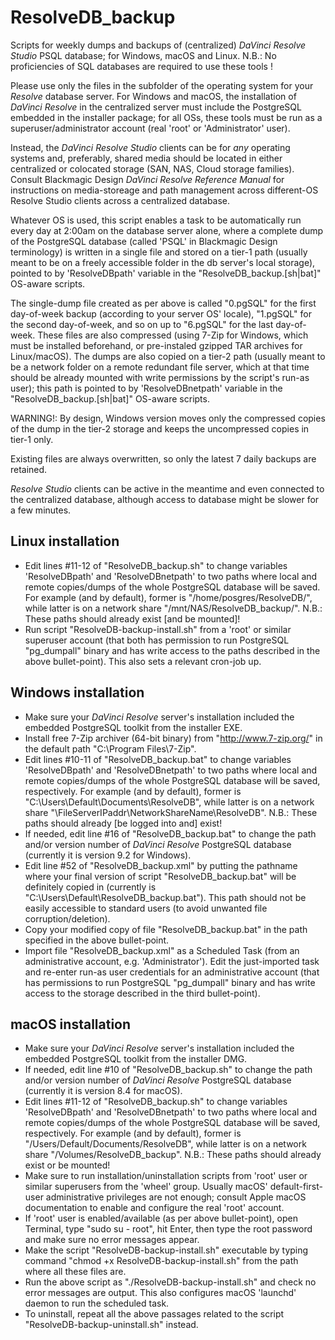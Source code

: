 # ResolveDB_backup
Scripts for weekly dumps and backups of (centralized) *DaVinci Resolve Studio* PSQL database; for Windows, macOS and Linux.
N.B.: No proficiencies of SQL databases are required to use these tools !

Please use only the files in the subfolder of the operating system for your *Resolve* database server. For Windows and macOS, the installation of *DaVinci Resolve* in the centralized server must include the PostgreSQL embedded in the installer package; for all OSs, these tools must be run as a superuser/administrator account (real 'root' or 'Administrator' user).

Instead, the *DaVinci Resolve Studio* clients can be for *any* operating systems and, preferably, shared media should be located in either centralized or colocated storage (SAN, NAS, Cloud storage families). Consult Blackmagic Design *DaVinci Resolve Reference Manual* for instructions on media-storeage and path management across different-OS Resolve Studio clients across a centralized database.

Whatever OS is used, this script enables a task to be automatically run every day at 2:00am on the database server alone, where a complete dump of the PostgreSQL database (called 'PSQL' in Blackmagic Design terminology) is written in a single file and stored on a tier-1 path (usually meant to be on a freely accessible folder in the db server's local storage), pointed to by 'ResolveDBpath' variable in the "ResolveDB_backup.[sh|bat]" OS-aware scripts.

The single-dump file created as per above is called "0.pgSQL" for the first day-of-week backup (according to your server OS' locale), "1.pgSQL" for the second day-of-week, and so on up to "6.pgSQL" for the last day-of-week. These files are also compressed (using 7-Zip for Windows, which must be installed beforehand, or pre-instaled gzipped TAR archives for Linux/macOS).
The dumps are also copied on a tier-2 path (usually meant to be a network folder on a remote redundant file server, which at that time should be already mounted with write permissions by the script's run-as user); this path is pointed to by 'ResolveDBnetpath' variable in the "ResolveDB_backup.[sh|bat]" OS-aware scripts.

WARNING!: By design, Windows version moves only the compressed copies of the dump in the tier-2 storage and keeps the uncompressed copies in tier-1 only.

Existing files are always overwritten, so only the latest 7 daily backups are retained.

*Resolve Studio* clients can be active in the meantime and even connected to the centralized database, although access to database might be slower for a few minutes.


Linux installation
------------------
 * Edit lines #11-12 of "ResolveDB_backup.sh" to change variables 'ResolveDBpath' and 'ResolveDBnetpath' to two paths where local and remote copies/dumps of the whole PostgreSQL database will be saved. For example (and by default), former is "/home/posgres/ResolveDB/", while latter is on a network share "/mnt/NAS/ResolveDB_backup/". N.B.: These paths should already exist [and be mounted]!
 * Run script "ResolveDB-backup-install.sh" from a 'root' or similar superuser account (that both has permission to run PostgreSQL "pg_dumpall" binary and has write access to the paths described in the above bullet-point). This also sets a relevant cron-job up.

Windows installation
--------------------
 * Make sure your *DaVinci Resolve* server's installation included the embedded PostgreSQL toolkit from the installer EXE.
 * Install free 7-Zip archiver (64-bit binary) from "http://www.7-zip.org/" in the default path "C:\Program Files\7-Zip".
 * Edit lines #10-11 of "ResolveDB_backup.bat" to change variables 'ResolveDBpath' and 'ResolveDBnetpath' to two paths where local and remote copies/dumps of the whole PostgreSQL database will be saved, respectively. For example (and by default), former is "C:\Users\Default\Documents\ResolveDB", while latter is on a network share "\\FileServerIPaddr\NetworkShareName\ResolveDB". N.B.: These paths should already [be logged into and] exist!
 * If needed, edit line #16 of "ResolveDB_backup.bat" to change the path and/or version number of *DaVinci Resolve* PostgreSQL database (currently it is version 9.2 for Windows).
 * Edit line #52 of "ResolveDB_backup.xml" by putting the pathname where your final version of script "ResolveDB_backup.bat" will be definitely copied in (currently is "C:\Users\Default\ResolveDB_backup.bat"). This path should not be easily accessible to standard users (to avoid unwanted file corruption/deletion).
 * Copy your modified copy of file "ResolveDB_backup.bat" in the path specified in the above bullet-point.
 * Import file "ResolveDB_backup.xml" as a Scheduled Task (from an administrative account, e.g. 'Administrator'). Edit the just-imported task and re-enter run-as user credentials for an administrative account (that has permissions to run PostgreSQL "pg_dumpall" binary and has write access to the storage described in the third bullet-point).

macOS installation
------------------
 * Make sure your *DaVinci Resolve* server's installation included the embedded PostgreSQL toolkit from the installer DMG.
 * If needed, edit line #10 of "ResolveDB_backup.sh" to change the path and/or version number of *DaVinci Resolve* PostgreSQL database (currently it is version 8.4 for macOS).
 * Edit lines #11-12 of "ResolveDB_backup.sh" to change variables 'ResolveDBpath' and 'ResolveDBnetpath' to two paths where local and remote copies/dumps of the whole PostgreSQL database will be saved, respectively. For example (and by default), former is "/Users/Default/Documents/ResolveDB", while latter is on a network share "/Volumes/ResolveDB_backup". N.B.: These paths should already exist or be mounted!
 * Make sure to run installation/uninstallation scripts from 'root' user or similar superusers from the 'wheel' group. Usually macOS' default-first-user administrative privileges are not enough; consult Apple macOS documentation to enable and configure the real 'root' account.
 * If 'root' user is enabled/available (as per above bullet-point), open Terminal, type "sudo su - root", hit Enter, then type the root password and make sure no error messages appear.
 * Make the script "ResolveDB-backup-install.sh" executable by typing command "chmod +x ResolveDB-backup-install.sh" from the path where all these files are.
 * Run the above script as "./ResolveDB-backup-install.sh" and check no error messages are output. This also configures macOS 'launchd' daemon to run the scheduled task.
 * To uninstall, repeat all the above passages related to the script "ResolveDB-backup-uninstall.sh" instead.
